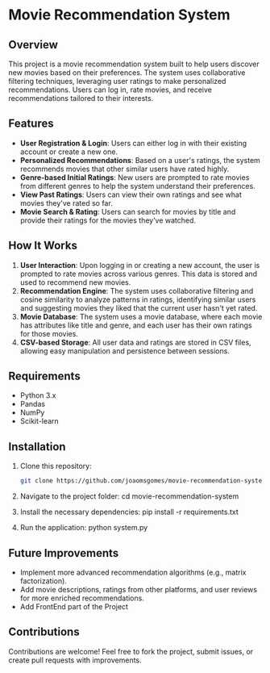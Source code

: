 # Movie Recommendation System

## Overview

This project is a movie recommendation system built to help users discover new movies based on their preferences. The system uses collaborative filtering techniques, leveraging user ratings to make personalized recommendations. Users can log in, rate movies, and receive recommendations tailored to their interests.

## Features

- **User Registration & Login**: Users can either log in with their existing account or create a new one.
- **Personalized Recommendations**: Based on a user's ratings, the system recommends movies that other similar users have rated highly.
- **Genre-based Initial Ratings**: New users are prompted to rate movies from different genres to help the system understand their preferences.
- **View Past Ratings**: Users can view their own ratings and see what movies they've rated so far.
- **Movie Search & Rating**: Users can search for movies by title and provide their ratings for the movies they’ve watched.

## How It Works

1. **User Interaction**: Upon logging in or creating a new account, the user is prompted to rate movies across various genres. This data is stored and used to recommend new movies.
2. **Recommendation Engine**: The system uses collaborative filtering and cosine similarity to analyze patterns in ratings, identifying similar users and suggesting movies they liked that the current user hasn't yet rated.
3. **Movie Database**: The system uses a movie database, where each movie has attributes like title and genre, and each user has their own ratings for those movies.
4. **CSV-based Storage**: All user data and ratings are stored in CSV files, allowing easy manipulation and persistence between sessions.

## Requirements

- Python 3.x
- Pandas
- NumPy
- Scikit-learn

## Installation

1. Clone this repository:
   ```bash
   git clone https://github.com/joaomsgomes/movie-recommendation-system.git
2. Navigate to the project folder:
   cd movie-recommendation-system

3. Install the necessary dependencies:
   pip install -r requirements.txt

4. Run the application:
   python system.py

## Future Improvements

- Implement more advanced recommendation algorithms (e.g., matrix factorization).
- Add movie descriptions, ratings from other platforms, and user reviews for more enriched recommendations.
- Add FrontEnd part of the Project

## Contributions

Contributions are welcome! Feel free to fork the project, submit issues, or create pull requests with improvements.
   
